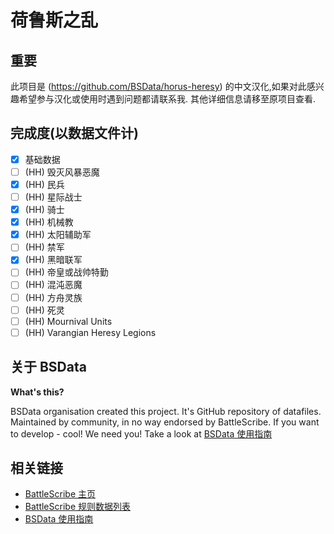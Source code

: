 荷鲁斯之乱
============


## 重要

此项目是 (https://github.com/BSData/horus-heresy) 的中文汉化,如果对此感兴趣希望参与汉化或使用时遇到问题都请联系我.
其他详细信息请移至原项目查看.

## 完成度(以数据文件计)
- [X] 基础数据
- [ ] (HH) 毁灭风暴恶魔
- [x] (HH) 民兵
- [ ] (HH) 星际战士
- [x] (HH) 骑士
- [x] (HH) 机械教
- [x] (HH) 太阳辅助军
- [ ] (HH) 禁军
- [x] (HH) 黑暗联军
- [ ] (HH) 帝皇或战帅特勤
- [ ] (HH) 混沌恶魔
- [ ] (HH) 方舟灵族
- [ ] (HH) 死灵
- [ ] (HH) Mournival Units
- [ ] (HH) Varangian Heresy Legions

## 关于 BSData

__What's this?__

BSData organisation created this project. It's GitHub repository of datafiles. Maintained by community, in no way endorsed by BattleScribe. If you want to develop - cool! We need you! Take a look at [BSData 使用指南][]

## 相关链接

* [BattleScribe 主页][]
* [BattleScribe 规则数据列表][]
* [BSData 使用指南][]


[BattleScribe 主页]: http://www.battlescribe.net/
[BattleScribe 规则数据列表]: http://battlescribedata.appspot.com/#/repos
[BSData 使用指南]: https://github.com/BSData/catalogue-development/wiki/Getting-Started